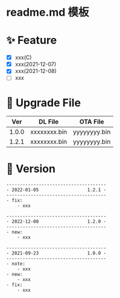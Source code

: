 # readme.md 模板

# ✨ Feature

* [x] xxx(C)
* [x] xxx(2021-12-07)
* [x] xxx(2021-12-08)
* [ ] xxx

# 🎉 Upgrade File

|  Ver  |              DL File               |                 OTA File                 |
|  :-:  | :--------------------------------: | :--------------------------------------: |
| 1.0.0 |             xxxxxxxx.bin           |                 yyyyyyyy.bin             |
| 1.2.1 |             xxxxxxxx.bin           |                 yyyyyyyy.bin             |

# 🎈 Version

```
-------------------------------------
- 2022-01-05                  1.2.1 -
-------------------------------------
- fix:
    - xxx
```

```
-------------------------------------
- 2022-12-08                  1.2.0 -
-------------------------------------
- new:
    - xxx
```

```
-------------------------------------
- 2021-09-23                  1.0.0 -
-------------------------------------
- note:
    - xxx
- new:
    - xxx
- fix:
    - xxx
```
